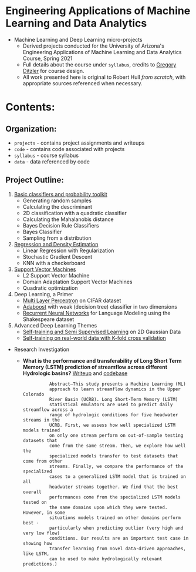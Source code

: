 # Engineering Applications of Machine Learning and Data Analytics

* Machine Learning and Deep Learning micro-projects
	* Derived projects conducted for the University of Arizona's Engineering Applications of Machine Learning and Data Analytics Course, Spring 2021
	* Full details about the course under `syllabus`, credits to [Gregory Ditzler](http://gditzler.github.io/) for course design.
	* All work presented here is original to Robert Hull *from scratch*, with appropriate sources referenced when necessary.
	
# Contents:

## Organization: 

* `projects` - contains project assignments and writeups
* `code` - contains code associated with projects 
* `syllabus` - course syllabus
* `data` - data referenced by code
	
## Project Outline: 

1. [Basic classifiers and probability toolkit](https://github.com/rhull21/ml-ece-projects/blob/main/code/HW_01_final.ipynb)
	* Generating random samples
	* Calculating the descriminant
	* 2D classification with a quadratic classifier
	* Calculating the Mahalanobis distance
	* Bayes Decision Rule Classifiers 
	* Bayes Classifier 
	* Sampling from a distribution 
2. [Regression and Density Estimation](https://github.com/rhull21/ml-ece-projects/blob/main/code/HW_02_final.ipynb)
	* Linear Regression with Regularization 
	* Stochastic Gradient Descent
	* KNN with a checkerboard  
3. [Support Vector Machines](https://github.com/rhull21/ml-ece-projects/blob/main/code/HW_03_final.ipynb)
	* L2 Support Vector Machine 
	* Domain Adaptation Support Vector Machines 
	* Quadratic optimization
4. Deep Learning, a Primer 
	* [Multi Layer Perceptron](https://github.com/rhull21/ml-ece-projects/blob/main/code/HW_04_P1.ipynb) on CIFAR dataset 
	* [Adaboost](https://github.com/rhull21/ml-ece-projects/blob/main/[code/HW_04_P2.ipynb) with weak (decision tree) classifier in two dimensions
	* [Recurrent Neural Networks](https://github.com/rhull21/ml-ece-projects/blob/main/code/HW_04_P3.ipynb) for Language Modeling using the Shakespeare dataset
5. Advanced Deep Learning Themes
	* [Self-training and Semi Supervised Learning](https://github.com/rhull21/ml-ece-projects/blob/main/code/HW_05.ipynb) on 2D Gaussian Data
	* [Self-training on real-world data with K-fold cross validation](https://github.com/rhull21/ml-ece-projects/blob/main/code/HW_05b_kfold.ipynb)
* Research Investigation 
	* **What is the performance and transferability of Long Short Term Memory (LSTM) prediction of streamflow across different Hydrologic basins?** [Writeup](https://github.com/rhull21/ml-ece-projects/blob/main/projects/finalproj/Hull_finalproj_final_submission.pdf) and [codebase](https://github.com/rhull21/ml-ece-projects/blob/main/code/final_proj.ipynb)


					Abstract—This study presents a Machine Learning (ML)
					approach to learn streamflow dynamics in the Upper Colorado
					River Basin (UCRB). Long Short-Term Memory (LSTM)
					statistical emulators are used to predict daily streamflow across a
					range of hydrologic conditions for five headwater streams in the
					UCRB. First, we assess how well specialized LSTM models trained
					on only one stream perform on out-of-sample testing datasets that
					come from the same stream. Then, we explore how well the
					specialized models transfer to test datasets that come from other
					streams. Finally, we compare the performance of the specialized
					cases to a generalized LSTM model that is trained on all
					headwater streams together. We find that the best overall
					performances come from the specialized LSTM models tested on
					the same domains upon which they were tested. However, in some
					situations models trained on other domains perform best -
					particularly when predicting outlier (very high and very low flow)
					conditions. Our results are an important test case in showing how
					transfer learning from novel data-driven approaches, like LSTM,
					can be used to make hydrologically relevant predictions.)


